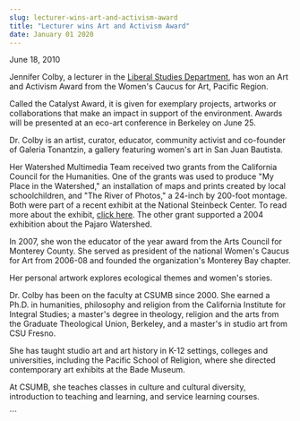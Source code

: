 ```yaml
---
slug: lecturer-wins-art-and-activism-award
title: "Lecturer wins Art and Activism Award"
date: January 01 2020
---
```


 
<p>June 18, 2010</p>
<p>
  Jennifer Colby, a lecturer in the
  <a href="https://csumb.edu/liberalstudies">Liberal Studies Department</a>, has
  won an Art and Activism Award from the Women's Caucus for Art, Pacific Region.
</p>
<p>
  Called the Catalyst Award, it is given for exemplary projects, artworks or
  collaborations that make an impact in support of the environment. Awards will
  be presented at an eco&#45;art conference in Berkeley on June 25.
</p>
<p>
  Dr. Colby is an artist, curator, educator, community activist and
  co&#45;founder of Galeria Tonantzin, a gallery featuring women's art in San
  Juan Bautista.
</p>
<p>
  Her Watershed Multimedia Team received two grants from the California Council
  for the Humanities. One of the grants was used to produce "My Place in the
  Watershed," an installation of maps and prints created by local
  schoolchildren, and "The River of Photos," a 24&#45;inch by 200&#45;foot
  montage. Both were part of a recent exhibit at the National Steinbeck Center.
  To read more about the exhibit,
  <a href="https://csumb.edu/site/x24937.xml">click here</a>. The other grant
  supported a 2004 exhibition about the Pajaro Watershed.
</p>
<p>
  In 2007, she won the educator of the year award from the Arts Council for
  Monterey County. She served as president of the national Women's Caucus for
  Art from 2006&#45;08 and founded the organization's Monterey Bay chapter.
</p>
<p>Her personal artwork explores ecological themes and women's stories.</p>
<p>
  Dr. Colby has been on the faculty at CSUMB since 2000. She earned a Ph.D. in
  humanities, philosophy and religion from the California Institute for Integral
  Studies; a master's degree in theology, religion and the arts from the
  Graduate Theological Union, Berkeley, and a master's in studio art from CSU
  Fresno.
</p>
<p>
  She has taught studio art and art history in K&#45;12 settings, colleges and
  universities, including the Pacific School of Religion, where she directed
  contemporary art exhibits at the Bade Museum.
</p>
<p>
  At CSUMB, she teaches classes in culture and cultural diversity, introduction
  to teaching and learning, and service learning courses.
</p>
```
